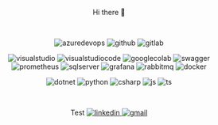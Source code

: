 <p align="center">
    Hi there 👋
</p>
<br>
 
<p align="center">
    <img alt="azuredevops" src="https://img.shields.io/badge/-Azure DevOps-blue?style=flat-flat&logo=azuredevops&logoColor=white" />
    <img alt="github" src="https://img.shields.io/badge/-GitHub-181717?style=flat-flat&logo=github&logoColor=white" />
    <img alt="gitlab" src="https://img.shields.io/badge/-GitLab-orange?style=flat-flat&logo=gitlab&logoColor=white" />
</p>

<p align="center">   
    <img alt="visualstudio" src="https://img.shields.io/badge/-Visual Studio-purple?style=flat-flat&logo=visualstudio&logoColor=white" />
    <img alt="visualstudiocode" src="https://img.shields.io/badge/-VS Code-blue?style=flat-flat&logo=visualstudiocode&logoColor=white" />
    <img alt="googlecolab" src="https://img.shields.io/badge/-Google Colab-gold?style=flat-flat&logo=googlecolab&logoColor=white" />
    <img alt="swagger" src="https://img.shields.io/badge/-Swagger-85EA2D?style=flat-flat&logo=swagger&logoColor=black" />
    <img alt="prometheus" src="https://img.shields.io/badge/-Prometheus-orange?style=flat-flat&logo=prometheus&logoColor=white" />
    <img alt="sqlserver" src="https://img.shields.io/badge/-SQL Server-gray?style=flat-flat&logo=microsoftsqlserver&logoColor=white" />
    <img alt="grafana" src="https://img.shields.io/badge/-Grafana-gold?style=flat-flat&logo=grafana&logoColor=orange" />
    <img alt="rabbitmq" src="https://img.shields.io/badge/-Rabbit MQ-orange?style=flat-flat&logo=rabbitmq&logoColor=white" />
    <img alt="docker" src="https://img.shields.io/badge/-Docker-2496ED?style=flat-flat&logo=docker&logoColor=white" />
</p>
    
<p align="center">
    <img alt="dotnet" src="https://img.shields.io/badge/-.Net Core-purple?style=flat-flat&logo=dotnet&logoColor=white" />
    <img alt="python" src="https://img.shields.io/badge/-Python-gold?style=flat-flat&logo=python&logoColor=blue" />
    <img alt="csharp" src="https://img.shields.io/badge/-C%20Sharp-purple?style=flat-flat&logo=csharp&logoColor=white" />
    <img alt="js" src="https://img.shields.io/badge/-JavaScript-F7DF1E?style=flat-flat&logo=javascript&logoColor=black" />
    <img alt="ts" src="https://img.shields.io/badge/-TypeScript-3178C6?style=flat-flat&logo=typescript&logoColor=white" />
</p>

<br>
<p align="center">
  Test
  <a href="https://www.linkedin.com/in/jonatan-compiani/">
    <img alt="linkedin" src="https://img.shields.io/badge/-Linkedin-blue?style=flat-flat&logo=linkedin&logoColor=white"  />
  </a>
  <a href="mailto:jonatan.compiani@gmail.com/">
    <img alt="gmail" src="https://img.shields.io/badge/-Gmail-c14438?style=flat-flat&logo=Gmail&logoColor=white"  />
  </a>
</p>

<!--
**jonatancompiani/jonatancompiani** is a ✨ _special_ ✨ repository because its `README.md` (this file) appears on your GitHub profile.

Here are some ideas to get you started:

- 🔭 I’m currently working on ...
- 🌱 I’m currently learning ...
- 👯 I’m looking to collaborate on ...
- 🤔 I’m looking for help with ...
- 💬 Ask me about ...
- 📫 How to reach me: ...
- 😄 Pronouns: ...
- ⚡ Fun fact: ...
-->
